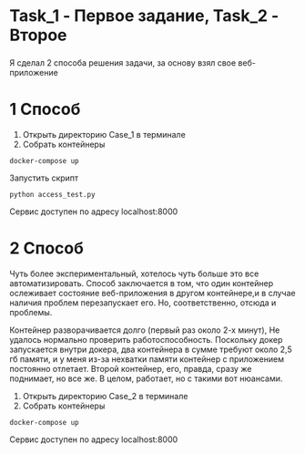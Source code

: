 # Task_1 - Первое задание, Task_2 - Второе


###

Я сделал 2 способа решения задачи, за основу взял свое веб-приложение


# 1 Способ

1. Открыть директорию Case_1 в терминале 
2. Собрать контейнеры
``` shell
docker-compose up
```
   Запустить скрипт
``` shell
python access_test.py
```
Сервис доступен по адресу localhost:8000





# 2 Способ
	
Чуть более экспериментальный, хотелось чуть больше это все автоматизировать.
Способ заключается в том, что один контейнер ослеживает состояние веб-приложения в другом контейнере,и в случае 
наличия проблем перезапускает его. Но, соответственно, отсюда и проблемы.

Контейнер разворачивается долго (первый раз около 2-х минут),
Не удалось нормально проверить работоспособность. Поскольку докер запускается внутри докера, два контейнера в сумме
требуют около 2,5 гб памяти, и у меня из-за нехватки памяти контейнер с приложением постоянно отлетает. 
Второй контейнер, его, правда, сразу же поднимает, но все же. В целом, работает, но с такими вот нюансами.

1. Открыть директорию Case_2 в терминале
2. Собрать контейнеры
``` shell
docker-compose up
```
Сервис доступен по адресу localhost:8000
